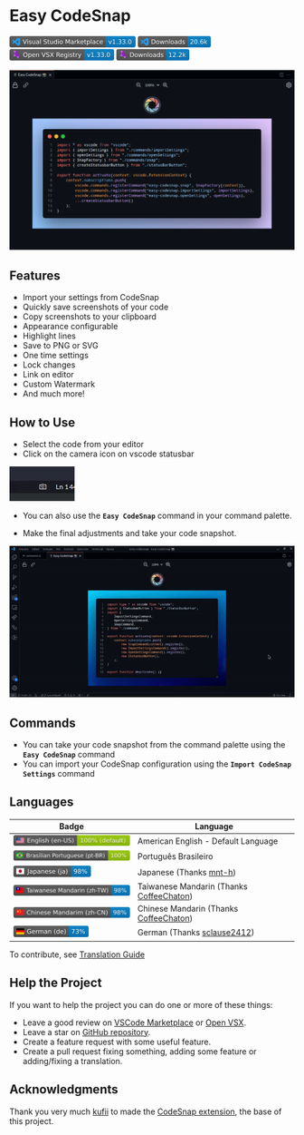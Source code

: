 # Easy CodeSnap

[![Visual Studio Marketplace](https://raw.githubusercontent.com/ArthurLobopro/easy-codesnap/refs/heads/Badges/vscode-version.png)](https://marketplace.visualstudio.com/items?itemName=ArthurLobo.easy-codesnap)
[![Installs](https://raw.githubusercontent.com/ArthurLobopro/easy-codesnap/refs/heads/Badges/vscode-downloads.png)](https://marketplace.visualstudio.com/items?itemName=ArthurLobo.easy-codesnap)
[![Open VSX Version](https://raw.githubusercontent.com/ArthurLobopro/easy-codesnap/refs/heads/Badges/open-vsx-version.png)](https://open-vsx.org/extension/ArthurLobo/easy-codesnap) [![Open VSX Downloads](https://raw.githubusercontent.com/ArthurLobopro/easy-codesnap/refs/heads/Badges/open-vsx-downloads.png)](https://open-vsx.org/extension/ArthurLobo/easy-codesnap)



![Banner](https://raw.githubusercontent.com/ArthurLobopro/easy-codesnap/main/screenshots/banner.png)

## Features

- Import your settings from CodeSnap
- Quickly save screenshots of your code
- Copy screenshots to your clipboard
- Appearance configurable
- Highlight lines
- Save to PNG or SVG
- One time settings
- Lock changes
- Link on editor
- Custom Watermark
- And much more!

## How to Use

- Select the code from your editor
- Click on the camera icon on vscode statusbar

![icon screenshot](https://raw.githubusercontent.com/ArthurLobopro/easy-codesnap/master/screenshots/screenshot-icon.png)

- You can also use the **`Easy CodeSnap`** command in your command palette.

- Make the final adjustments and take your code snapshot.

![](https://raw.githubusercontent.com/ArthurLobopro/easy-codesnap/main/screenshots/one-time-config.gif)

## Commands

- You can take your code snapshot from the command palette using the **`Easy CodeSnap`** command
- You can import your CodeSnap configuration using the **`Import CodeSnap Settings`** command

## Languages

Badge | Language
--- | ---
![](https://raw.githubusercontent.com/ArthurLobopro/easy-codesnap/refs/heads/Badges/en-us.png) | American English - Default Language
![](https://raw.githubusercontent.com/ArthurLobopro/easy-codesnap/refs/heads/Badges/pt-br.png) | Português Brasileiro
![](https://raw.githubusercontent.com/ArthurLobopro/easy-codesnap/refs/heads/Badges/ja.png) | Japanese (Thanks [mnt-h](https://github.com/mnt-h))
![](https://raw.githubusercontent.com/ArthurLobopro/easy-codesnap/refs/heads/Badges/zh-tw.png) | Taiwanese Mandarin (Thanks [CoffeeChaton](https://github.com/CoffeeChaton))
![](https://raw.githubusercontent.com/ArthurLobopro/easy-codesnap/refs/heads/Badges/zh-cn.png) | Chinese Mandarin (Thanks [CoffeeChaton](https://github.com/CoffeeChaton))
![](https://raw.githubusercontent.com/ArthurLobopro/easy-codesnap/refs/heads/Badges/de.png) | German (Thanks [sclause2412](https://github.com/sclause2412))

To contribute, see [Translation Guide](https://github.com/ArthurLobopro/easy-codesnap/blob/main/TranslationGuide.md)

## Help the Project

If you want to help the project you can do one or more of these things:

* Leave a good review on [VSCode Marketplace](https://marketplace.visualstudio.com/items?itemName=ArthurLobo.easy-codesnap&ssr=false#review-details) or [Open VSX](https://open-vsx.org/extension/ArthurLobo/easy-codesnap/reviews).
* Leave a star on [GitHub repository](https://github.com/ArthurLobopro/easy-codesnap).
* Create a feature request with some useful feature.
* Create a pull request fixing something, adding some feature or adding/fixing a translation.

## Acknowledgments

Thank you very much [kufii](https://github.com/kufii/) to made the [CodeSnap extension](https://github.com/kufii/CodeSnap), the base of this project.
